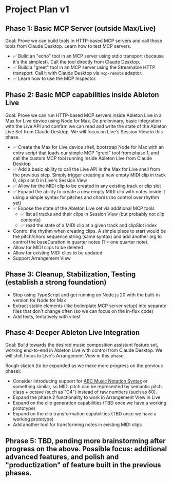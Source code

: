 # Project Plan v1

## Phase 1: Basic MCP Server (outside Max/Live)

Goal: Prove we can build tools in HTTP-based MCP servers and call those tools from Claude Desktop. Learn how to test MCP servers.

- ✅ Build an "echo" tool in an MCP server using stdio transport (because it's the simplest). Call the tool directly from Claude Desktop.
- ✅ Build a "greet" tool in an MCP server using the Streamable HTTP transport. Call it with Claude Desktop via `mcp-remote` adaptor.
- ✅ Learn how to use the MCP Inspector.

## Phase 2: Basic MCP capabilities inside Ableton Live

Goal: Prove we can run HTTP-based MCP servers inside Ableton Live in a Max for Live device using Node for Max. Do preliminary, basic integration with the Live API and confirm we can read and write the state of the Ableton Live Set from Claude Desktop. We will focus on Live's Session View in this phase.

- ✅ Create the Max for Live device shell, bootstrap Node for Max with an entry script that loads our simple MCP "greet" tool from phase 1, and call the custom MCP tool running inside Ableton Live from Claude Desktop
- ✅ Add a basic ability to call the Live API in the Max for Live shell from the previous step. Simply trigger creating a new empty MIDI clip in track 0, clip slot 0 in Live's Session View
- ✅ Allow for the MIDI clip to be created in any existing track or clip slot
- ✅ Expand the ability to create a new empty MIDI clip with notes inside it using a simple syntax for pitches and chords (no control over rhythm yet)
- ✅ Expose the state of the Ableton Live set via additional MCP tools
  - ✅ list all tracks and their clips in Session View (but probably not clip contents)
  - ✅ read the state of a MIDI clip at a given track and clipSlot index
- Control the rhythm when creating clips. A simple place to start would be the pitch/chord sequence string (same syntax) and add another arg to control the baseDuration in quarter notes (1 = one quarter note).
- Allow for MIDI clips to be deleted
- Allow for existing MIDI clips to be updated
- Support Arrangement View

## Phase 3: Cleanup, Stabilization, Testing (establish a strong foundation)

- Stop using TypeScript and get running on Node.js 20 with the built-in version for Node for Max
- Extract stable elements (like boilerplate MCP server setup) into separate files that don't change often (so we can focus on the in-flux code)
- Add tests, tentatively with vitest

## Phase 4: Deeper Ableton Live Integration

Goal: Build towards the desired music composition assistant feature set, working end-to-end in Ableton Live with control from Claude Desktop. We will shift focus to Live's Arrangement View in this phase.

Rough sketch (to be expanded as we make more progress on the previous phase):

- Consider introducing support for [ABC Music Notation Syntax](https://abcwiki.org/abc:syntax) or something similar, so MIDI pitch can be represented by semantic pitch class + octave (such as "C4") instead of raw numbers (such as 60).
- Expand the phase 2 functionality to work in Arrangement View in Live
- Expand on the clip generation capabilities (TBD once we have a working prototype)
- Expand on the clip transformation capabilities (TBD once we have a working prototype)
- Add another tool for transforming notes in existing MIDI clips

## Phrase 5: TBD, pending more brainstorming after progress on the above. Possible focus: additional advanced features, and polish and "productization" of feature built in the previous phases.
